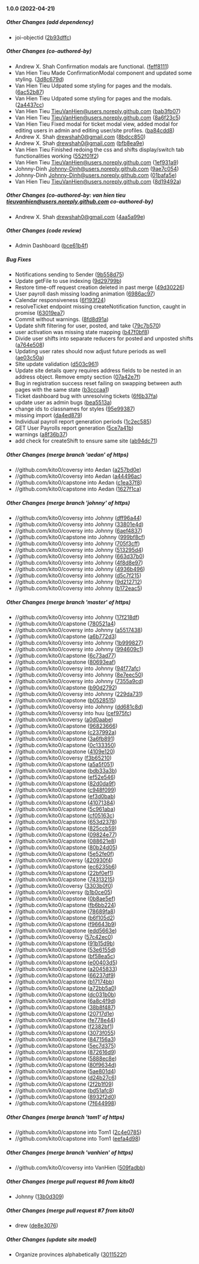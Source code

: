 #### 1.0.0 (2022-04-21)

##### Other Changes (add dependency)

*  joi-objectid ([2b93dffc](https://github.com/kito0/capstone/commit/2b93dffcb3c54cc297379051d8d79264dd8a0dd5))

##### Other Changes (co-authored-by)

*  Andrew X. Shah Confirmation modals are functional. ([feff8111](https://github.com/kito0/capstone/commit/feff8111c6046d0e0c71926236e3a627f120a552))
*  Van Hien Tieu Made ConfirmationModal component and updated some styling. ([3d8c679d](https://github.com/kito0/capstone/commit/3d8c679dd662371043777c15abc57746ad2c0fe4))
*  Van Hien Tieu Udpated some styling for pages and the modals. ([6ac52b87](https://github.com/kito0/capstone/commit/6ac52b87bebf9044006650318556222b922a8f69))
*  Van Hien Tieu Udpated some styling for pages and the modals. ([2a4437cc](https://github.com/kito0/capstone/commit/2a4437cce1952b1721e34b5ccab52a3fd7ba497c))
*  Van Hien Tieu <TieuVanHien@users.noreply.github.com> ([bab3fb07](https://github.com/kito0/capstone/commit/bab3fb07d97375bb21e06e44b7687410a6648db2))
*  Van Hien Tieu <TieuVanHien@users.noreply.github.com> ([8a6f23c5](https://github.com/kito0/capstone/commit/8a6f23c5c37cd3a2baea686c106d71e5559a9003))
*  Van Hien Tieu Fixed modal for ticket modal view, added modal for editing users in admin and editing user/site profiles. ([ba84cdd8](https://github.com/kito0/capstone/commit/ba84cdd816b624388fcf607c936341f4859c551b))
*  Andrew X. Shah <drewshah0@gmail.com> ([8bdcc850](https://github.com/kito0/capstone/commit/8bdcc850742f27aea8d0bec7aa96731575bb5f42))
*  Andrew X. Shah <drewshah0@gmail.com> ([bfb8ea9e](https://github.com/kito0/capstone/commit/bfb8ea9eeda22bc9a12d979e2bc4e244a4b18da9))
*  Van Hien Tieu Finished redoing the css and shifts display/switch tab functionalities working ([552f01f2](https://github.com/kito0/capstone/commit/552f01f23e57162002a7178d6dc49b5e3a89fb15))
*  Van Hien Tieu <TieuVanHien@users.noreply.github.com> ([1ef931a9](https://github.com/kito0/capstone/commit/1ef931a938eda94ed289bdc7c1d3b6b87c593051))
*  Johnny-Dinh <Johnny-Dinh@users.noreply.github.com> ([9ae7c054](https://github.com/kito0/capstone/commit/9ae7c054ab580df4a8dcdc4594918288b479a6f3))
*  Johnny-Dinh <Johnny-Dinh@users.noreply.github.com> ([01bafa5e](https://github.com/kito0/capstone/commit/01bafa5e140c2594904ff2e36196b081f4d0da6a))
*  Van Hien Tieu <TieuVanHien@users.noreply.github.com> ([8d19492a](https://github.com/kito0/capstone/commit/8d19492a2bf3aff22d79dc84582d70f5702d37ed))

##### Other Changes (co-authored-by: van hien tieu <tieuvanhien@users.noreply.github.com> co-authored-by)

*  Andrew X. Shah <drewshah0@gmail.com> ([4aa5a99e](https://github.com/kito0/capstone/commit/4aa5a99e30374f8ce355851433574176b38b5734))

##### Other Changes (code review)

*  Admin Dashboard ([bce61b4f](https://github.com/kito0/capstone/commit/bce61b4fb3eed80f2506791a6a3dbb457228630a))

##### Bug Fixes

*  Notifications sending to Sender ([9b558d75](https://github.com/kito0/capstone/commit/9b558d7540ddd1dd1b97504a1b61e826b42f69c3))
*  Update getFile to use indexing ([9d29799b](https://github.com/kito0/capstone/commit/9d29799b73dd7d75262a8abbb2bf8cf3345c2d5e))
*  Restore time-off request creation deleted in past merge ([49d30226](https://github.com/kito0/capstone/commit/49d30226a6412638576572b1bbbdf5c0c0cc812f))
*  User payroll dash missing loading animation ([6986ac97](https://github.com/kito0/capstone/commit/6986ac97ba530d3fc487c7d3898fc2db75bc1908))
*  Calendar responsiveness ([6f193f24](https://github.com/kito0/capstone/commit/6f193f24ef9056bfa11269c13949f6804a3622ec))
*  resolveTicket endpoint missing createNotification function, caught in promise ([63019ea7](https://github.com/kito0/capstone/commit/63019ea7f1a038136cee59a25283655dd4b13fe0))
*  Commit without warnings. ([8fd8d91a](https://github.com/kito0/capstone/commit/8fd8d91a0d0b810103377e470f475f1a8b2eceac))
*  Update shift filtering for user, posted, and take ([79c7b570](https://github.com/kito0/capstone/commit/79c7b570883b6857ca38731f508efd408f51b28a))
*  user activation was missing state mapping ([b47f0bf8](https://github.com/kito0/capstone/commit/b47f0bf85db2f8108c51fc5139a506e4a3650c1f))
*  Divide user shifts into separate reducers for posted and unposted shifts ([a764e508](https://github.com/kito0/capstone/commit/a764e5081256377126bc79e777b8fcad8d102d62))
*  Updating user rates should now adjust future periods as well ([ae03c50a](https://github.com/kito0/capstone/commit/ae03c50a378681962c6b668d375f31719837cfd1))
*  SIte update validation ([d503c961](https://github.com/kito0/capstone/commit/d503c961a03887f26686a07eec265c967988173a))
*  Update site details query requires address fields to be nested in an address object. Remove empty section ([07a42e7f](https://github.com/kito0/capstone/commit/07a42e7f2cc42f5c814704d0ed268203f2d10df7))
*  Bug in registration success reset failing on swapping between auth pages with the same state ([b3cccaa1](https://github.com/kito0/capstone/commit/b3cccaa1eb724d95d967e44c0d78d2b1358a140b))
*  Ticket dashboard bug with unresolving tickets ([6f6b37fa](https://github.com/kito0/capstone/commit/6f6b37fa6a195cdb1d0e803664435caaa831dadc))
*  update user as admin bugs ([bea5513a](https://github.com/kito0/capstone/commit/bea5513a35015963a641075a55fdfd9399c4456b))
*  change ids to classnames for styles ([95e99387](https://github.com/kito0/capstone/commit/95e9938751c4b42c7613571a9aab57991d084d7c))
*  missing import ([da4ed879](https://github.com/kito0/capstone/commit/da4ed87975c7114bd3ffa31d6c9e05b3d2fb7f89))
*  Individual payroll report generation periods ([1c2ec585](https://github.com/kito0/capstone/commit/1c2ec585981aa542f7a8e1951975661351bca771))
*  GET User Payrolls report generation ([5ce7a41b](https://github.com/kito0/capstone/commit/5ce7a41bd3d77635bfb8e30279543760a00c36b1))
*  warnings ([a8f36b37](https://github.com/kito0/capstone/commit/a8f36b373fc89549242df0c7e5a68405fa330c1f))
*  add check for createShift to ensure same site ([ab94dc71](https://github.com/kito0/capstone/commit/ab94dc7179b9320ee301528fbb62925db7efbd68))

##### Other Changes (merge branch 'aedan' of https)

* //github.com/kito0/coversy into Aedan ([a257bd0e](https://github.com/kito0/capstone/commit/a257bd0e5f380352aa5e9503c39f3c738b1e21f8))
* //github.com/kito0/coversy into Aedan ([a44496ac](https://github.com/kito0/capstone/commit/a44496ac55d62eb9b7e8e1bf51a2e0289783bece))
* //github.com/kito0/capstone into Aedan ([c1ea37f8](https://github.com/kito0/capstone/commit/c1ea37f875b0e4fed40bf0b73a7f8508fafa6e81))
* //github.com/kito0/capstone into Aedan ([1627f1ca](https://github.com/kito0/capstone/commit/1627f1ca02c9679587746a5521ac023dab783e43))

##### Other Changes (merge branch 'johnny' of https)

* //github.com/kito0/coversy into Johnny ([dff96a44](https://github.com/kito0/capstone/commit/dff96a44ebb42cffac992ac8ae9f8fc8e4d4592b))
* //github.com/kito0/coversy into Johnny ([33801e4d](https://github.com/kito0/capstone/commit/33801e4d6589c4f1b1b5cab207d8fd851e77725b))
* //github.com/kito0/coversy into Johnny ([6aef4837](https://github.com/kito0/capstone/commit/6aef4837c50c5f959b5a89ec25c3869322e7a3d8))
* //github.com/kito0/capstone into Johnny ([999bf8cf](https://github.com/kito0/capstone/commit/999bf8cfb1c542848790ff835034e06c03a375f6))
* //github.com/kito0/coversy into Johnny ([705f3cff](https://github.com/kito0/capstone/commit/705f3cffe3d5c18c93e816e13c438134bd6bf4fd))
* //github.com/kito0/coversy into Johnny ([513295d4](https://github.com/kito0/capstone/commit/513295d41d39bcc5404d98f9d2966c56958fa8c7))
* //github.com/kito0/coversy into Johnny ([663d37b0](https://github.com/kito0/capstone/commit/663d37b05ddf0b68d926328e4fb889ba071e66b8))
* //github.com/kito0/coversy into Johnny ([4f8d8e97](https://github.com/kito0/capstone/commit/4f8d8e9789af9449f8522d1d5230dc961791a768))
* //github.com/kito0/coversy into Johnny ([4936b496](https://github.com/kito0/capstone/commit/4936b4966ab1ea6d6377bcc17c270f17153b875d))
* //github.com/kito0/coversy into Johnny ([d5c7f215](https://github.com/kito0/capstone/commit/d5c7f215e9903d8cdd9c1654002f0de6f150b4af))
* //github.com/kito0/coversy into Johnny ([9d212712](https://github.com/kito0/capstone/commit/9d2127127f16c5af905d7e9fbbd743ab5a5a2e42))
* //github.com/kito0/coversy into Johnny ([b172eac5](https://github.com/kito0/capstone/commit/b172eac5bac998c8dc4157fada973575b49d556f))

##### Other Changes (merge branch 'master' of https)

* //github.com/kito0/coversy into Johnny ([17f218df](https://github.com/kito0/capstone/commit/17f218df04d92f978c353bb063bff815edead322))
* //github.com/kito0/capstone ([780521a4](https://github.com/kito0/capstone/commit/780521a43f793f072d912310c183c4b3e51b1c47))
* //github.com/kito0/coversy into Johnny ([a5517438](https://github.com/kito0/capstone/commit/a5517438fd56820c99d950d34fd136e51613695e))
* //github.com/kito0/capstone ([a6b772d3](https://github.com/kito0/capstone/commit/a6b772d3495020f0009da6d40b5a07ae72378f00))
* //github.com/kito0/coversy into Johnny ([1b999827](https://github.com/kito0/capstone/commit/1b9998273fbe30d58531d3d5c428617eac82fb9c))
* //github.com/kito0/coversy into Johnny ([994609c1](https://github.com/kito0/capstone/commit/994609c1f441fa836bc858c4afc7aea5e6d135a8))
* //github.com/kito0/capstone ([6c73ad77](https://github.com/kito0/capstone/commit/6c73ad77911856107740d6a046fbb1c566daa74a))
* //github.com/kito0/capstone ([80693eaf](https://github.com/kito0/capstone/commit/80693eaf72ec52a5ea3f0884c6cc5f3703c6bfc7))
* //github.com/kito0/coversy into Johnny ([94f77afc](https://github.com/kito0/capstone/commit/94f77afcd1f029b684f51b990078e684cd89813c))
* //github.com/kito0/coversy into Johnny ([8e7eec50](https://github.com/kito0/capstone/commit/8e7eec50e093c4e9d281ad89ddf08f58354929d9))
* //github.com/kito0/coversy into Johnny ([7355a9cd](https://github.com/kito0/capstone/commit/7355a9cdc3f92600ae2032a8fa26918edde7d3bd))
* //github.com/kito0/capstone ([b90d2792](https://github.com/kito0/capstone/commit/b90d27927bc179e99cb082f9563e057afee04ebb))
* //github.com/kito0/coversy into Johnny ([229da731](https://github.com/kito0/capstone/commit/229da731eacec5fcba3bac66fdffab699b04f132))
* //github.com/kito0/capstone ([b0528515](https://github.com/kito0/capstone/commit/b0528515fc793854efe46d0806c516dfd05d9ae2))
* //github.com/kito0/coversy into Johnny ([dd681c8d](https://github.com/kito0/capstone/commit/dd681c8d1354cb9732a0ebd6ef134cf1cb230c74))
* //github.com/kito0/coversy into huu ([cef975fc](https://github.com/kito0/capstone/commit/cef975fc80f7d0a9f1f1a96a430a0d5d7314648e))
* //github.com/kito0/coversy ([a0d0aabe](https://github.com/kito0/capstone/commit/a0d0aabebbd26efb010f4c25e09ae5ca906ecf01))
* //github.com/kito0/capstone ([96823666](https://github.com/kito0/capstone/commit/9682366615d23bdd88c606ff34455bfe98a155de))
* //github.com/kito0/capstone ([c237992a](https://github.com/kito0/capstone/commit/c237992a32a26725a1de046fa0156e528908e1f6))
* //github.com/kito0/capstone ([3a6fb891](https://github.com/kito0/capstone/commit/3a6fb89119702ea2e92672afed9a747e517cd043))
* //github.com/kito0/capstone ([0c133350](https://github.com/kito0/capstone/commit/0c1333503a1a9a5c148dbe7203248a3ac8105c68))
* //github.com/kito0/capstone ([4109e120](https://github.com/kito0/capstone/commit/4109e120820e15a976fe8113531824a92d445e36))
* //github.com/kito0/coversy ([f3b65210](https://github.com/kito0/capstone/commit/f3b6521051fd6284cc7fc14a15b0a0a48662789e))
* //github.com/kito0/capstone ([a5a5f051](https://github.com/kito0/capstone/commit/a5a5f0516afd049f41631938063898cefd9fd0fb))
* //github.com/kito0/capstone ([bdb33a3b](https://github.com/kito0/capstone/commit/bdb33a3b28d66e6b57c796d2ea51052b680fcc4e))
* //github.com/kito0/capstone ([ef52e546](https://github.com/kito0/capstone/commit/ef52e54643bef7bd98d3453c90f52a2c962e7ba9))
* //github.com/kito0/capstone ([82d0da9f](https://github.com/kito0/capstone/commit/82d0da9fc2b459306e78c9d98e8ec726709666e1))
* //github.com/kito0/capstone ([c948f099](https://github.com/kito0/capstone/commit/c948f0994e314f909db32fa9581c008f462f73ad))
* //github.com/kito0/capstone ([ef3d0bab](https://github.com/kito0/capstone/commit/ef3d0babea5cefe9c59adbb907784e0d91a308f6))
* //github.com/kito0/capstone ([41071384](https://github.com/kito0/capstone/commit/4107138406081b8a69f67728b274cea557fd05af))
* //github.com/kito0/capstone ([5c961aba](https://github.com/kito0/capstone/commit/5c961aba68f5f58942f31a28ffefd5a7e0d97441))
* //github.com/kito0/capstone ([cf05163c](https://github.com/kito0/capstone/commit/cf05163ccf1189ebd39250f1575593b5733f85a2))
* //github.com/kito0/capstone ([653d2378](https://github.com/kito0/capstone/commit/653d2378e6d86352267e0033a4bc25df39a68507))
* //github.com/kito0/capstone ([825ccb59](https://github.com/kito0/capstone/commit/825ccb599887bf8f78ec60ffca4549d9030bebc8))
* //github.com/kito0/capstone ([09824e77](https://github.com/kito0/capstone/commit/09824e777025a1b2afd16fcb8c765025b16cea1b))
* //github.com/kito0/capstone ([088621e8](https://github.com/kito0/capstone/commit/088621e89dbf9e367b39738f9b140815810b5aff))
* //github.com/kito0/capstone ([80b24d05](https://github.com/kito0/capstone/commit/80b24d057b93056ec38c8f68d09d8b294919689d))
* //github.com/kito0/capstone ([5e52fe0f](https://github.com/kito0/capstone/commit/5e52fe0fd7f067d4773ceaf6c46cda390fd80f6f))
* //github.com/kito0/coversy ([420930f4](https://github.com/kito0/capstone/commit/420930f496e4c6ea6ba59748a3849b7a838590cd))
* //github.com/kito0/capstone ([ec6235b6](https://github.com/kito0/capstone/commit/ec6235b6cc01f3c49ba509b3e7d20d2ab7f3b332))
* //github.com/kito0/capstone ([22bf0ef1](https://github.com/kito0/capstone/commit/22bf0ef12c1c792cb431ed8db202a92e75caaf76))
* //github.com/kito0/capstone ([74313215](https://github.com/kito0/capstone/commit/74313215b8568eca6574988a33eb8a4687ae892a))
* //github.com/kito0/coversy ([3303b0f0](https://github.com/kito0/capstone/commit/3303b0f076228f28a2e6b261b2540418a2d3d6dc))
* //github.com/kito0/coversy ([b1b0ce05](https://github.com/kito0/capstone/commit/b1b0ce058547b90dc3a99c212b44e5756a7c82af))
* //github.com/kito0/capstone ([0b8ae5ef](https://github.com/kito0/capstone/commit/0b8ae5efa072ef9c21ead712c6b702166cfbd33f))
* //github.com/kito0/capstone ([fb6bb224](https://github.com/kito0/capstone/commit/fb6bb2244d624b774ef4e1771d5f2458a7144371))
* //github.com/kito0/capstone ([78689fa8](https://github.com/kito0/capstone/commit/78689fa81d21365057db83428d3614f9fd73b257))
* //github.com/kito0/capstone ([b6f105d2](https://github.com/kito0/capstone/commit/b6f105d2b64d45925f7a2fea60d63ba1f7f6fc32))
* //github.com/kito0/capstone ([f96643b9](https://github.com/kito0/capstone/commit/f96643b90fc34aad89f9f8b994b31917b2f7684c))
* //github.com/kito0/capstone ([edd5663e](https://github.com/kito0/capstone/commit/edd5663ef23aa585a40c0fa20ac3a7ee4d561322))
* //github.com/kito0/coversy ([57c42ec0](https://github.com/kito0/capstone/commit/57c42ec0ca811a976a6954e1dff0a7e448913e38))
* //github.com/kito0/capstone ([91b15d9b](https://github.com/kito0/capstone/commit/91b15d9bb611bc7baaf47c00df175d72f8b3b367))
* //github.com/kito0/capstone ([53e6155d](https://github.com/kito0/capstone/commit/53e6155db92f84b80edfddfda3002e624b554857))
* //github.com/kito0/capstone ([bf58ea5c](https://github.com/kito0/capstone/commit/bf58ea5cb6eca9aa6eea7690229fd390420be511))
* //github.com/kito0/capstone ([e00403d5](https://github.com/kito0/capstone/commit/e00403d56ea4b3ac808f26d74588505f36d031ba))
* //github.com/kito0/capstone ([a2045833](https://github.com/kito0/capstone/commit/a2045833ae6040312e655c4048a730bdbfc8acfd))
* //github.com/kito0/capstone ([66237df9](https://github.com/kito0/capstone/commit/66237df975362a7770fc5986eb03f1bdba584351))
* //github.com/kito0/capstone ([b17174bb](https://github.com/kito0/capstone/commit/b17174bb3d9cc839c0a461f41a5b75549440cd75))
* //github.com/kito0/capstone ([a72bb5a0](https://github.com/kito0/capstone/commit/a72bb5a099a7128f8f371420e11da468bd5466cc))
* //github.com/kito0/capstone ([dc031b0b](https://github.com/kito0/capstone/commit/dc031b0bb7047f7e0ac1dde65cf2ed94a152876f))
* //github.com/kito0/capstone ([6a8c4f9d](https://github.com/kito0/capstone/commit/6a8c4f9dad03999eec3edb247142e6a0486e2ffa))
* //github.com/kito0/capstone ([38b8f487](https://github.com/kito0/capstone/commit/38b8f48775cf7259a1ed2a590ac0fb5fc1a3c47a))
* //github.com/kito0/capstone ([20717d1e](https://github.com/kito0/capstone/commit/20717d1e4c74aedb81c3362b618314c275b27062))
* //github.com/kito0/capstone ([fe778e44](https://github.com/kito0/capstone/commit/fe778e44b63527fa952725b116f8eaf59973913b))
* //github.com/kito0/capstone ([f2382bf1](https://github.com/kito0/capstone/commit/f2382bf1e4c9d415112ec83577e170103210e837))
* //github.com/kito0/capstone ([3073f055](https://github.com/kito0/capstone/commit/3073f055ec0c1b2bb84ed95b064a8a0ed009f3a8))
* //github.com/kito0/capstone ([847156a3](https://github.com/kito0/capstone/commit/847156a376ecdc38159e695d5528329401c50eb3))
* //github.com/kito0/capstone ([5ec7d375](https://github.com/kito0/capstone/commit/5ec7d375b10c409c1774f7e8015184e95f4e9f4b))
* //github.com/kito0/capstone ([872616d9](https://github.com/kito0/capstone/commit/872616d97eed973233edf2dda674046a5898170b))
* //github.com/kito0/capstone ([5888ec8e](https://github.com/kito0/capstone/commit/5888ec8e193bf4447d3e02589de73300a3beff66))
* //github.com/kito0/capstone ([80f9634d](https://github.com/kito0/capstone/commit/80f9634d70b84dd7dfc05f6a79f84bb6cb326a8f))
* //github.com/kito0/capstone ([5ae801d4](https://github.com/kito0/capstone/commit/5ae801d46e03d6a6943a75f6d06d8ee9c5d4bccc))
* //github.com/kito0/capstone ([d24b27c6](https://github.com/kito0/capstone/commit/d24b27c633e6bd9ac768ba63d04fe243a7fd7648))
* //github.com/kito0/capstone ([2f2b1f09](https://github.com/kito0/capstone/commit/2f2b1f09fbfca8a6923b767e93b1b417c51b631e))
* //github.com/kito0/capstone ([bd51afc8](https://github.com/kito0/capstone/commit/bd51afc81736f6758cc63f25c97671fa6c9e3760))
* //github.com/kito0/capstone ([8932f2d0](https://github.com/kito0/capstone/commit/8932f2d051e2cb2e13f086bc4381633d3fea14b5))
* //github.com/kito0/capstone ([7f644998](https://github.com/kito0/capstone/commit/7f6449985060eadb5c49958b504b0448e4aa1af4))

##### Other Changes (merge branch 'tom1' of https)

* //github.com/kito0/capstone into Tom1 ([2c4e0785](https://github.com/kito0/capstone/commit/2c4e07851b21a985d578fd99a0e9b2bc955f8e59))
* //github.com/kito0/capstone into Tom1 ([eefa4d98](https://github.com/kito0/capstone/commit/eefa4d989ddf3a036cdee63c8aafacd087b8dfdc))

##### Other Changes (merge branch 'vanhien' of https)

* //github.com/kito0/coversy into VanHien ([509fadbb](https://github.com/kito0/capstone/commit/509fadbb0b5e73ef2314afd3e3ea3670af3a416a))

##### Other Changes (merge pull request #6 from kito0)

* Johnny ([13b0d309](https://github.com/kito0/capstone/commit/13b0d3091d3cee0d3709db417f7c19b1865cdb0d))

##### Other Changes (merge pull request #7 from kito0)

* drew ([de8e3076](https://github.com/kito0/capstone/commit/de8e3076c1f6a2c12f26cc99c8c86667d0f0dc21))

##### Other Changes (update site model)

*  Organize provinces alphabetically ([3011522f](https://github.com/kito0/capstone/commit/3011522faeb7d2056a57f37e0e1aa4268e2d8cc6))

